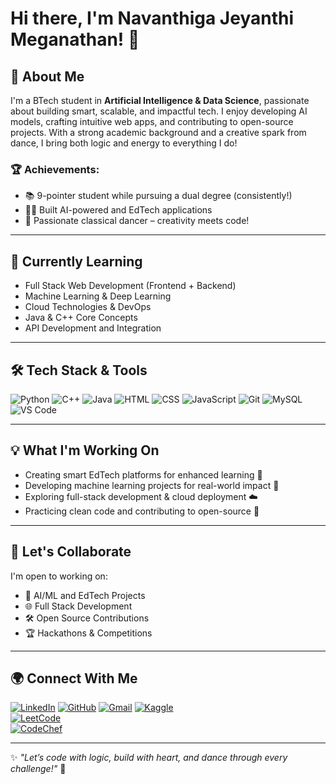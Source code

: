 # Hi there, I'm Navanthiga Jeyanthi Meganathan! 👋

## 🚀 About Me

I'm a BTech student in **Artificial Intelligence & Data Science**, passionate about building smart, scalable, and impactful tech. I enjoy developing AI models, crafting intuitive web apps, and contributing to open-source projects. With a strong academic background and a creative spark from dance, I bring both logic and energy to everything I do!

### 🏆 Achievements:
- 📚 9-pointer student while pursuing a dual degree (consistently!)
- 👩‍💻 Built AI-powered and EdTech applications
- 💃 Passionate classical dancer – creativity meets code!

---

## 📖 Currently Learning

- Full Stack Web Development (Frontend + Backend)
- Machine Learning & Deep Learning
- Cloud Technologies & DevOps
- Java & C++ Core Concepts
- API Development and Integration

---

## 🛠️ Tech Stack & Tools

![Python](https://img.shields.io/badge/-Python-3776AB?style=for-the-badge&logo=python&logoColor=white)
![C++](https://img.shields.io/badge/-C++-00599C?style=for-the-badge&logo=c%2B%2B&logoColor=white)
![Java](https://img.shields.io/badge/-Java-007396?style=for-the-badge&logo=java&logoColor=white)
![HTML](https://img.shields.io/badge/-HTML5-E34F26?style=for-the-badge&logo=html5&logoColor=white)
![CSS](https://img.shields.io/badge/-CSS3-1572B6?style=for-the-badge&logo=css3&logoColor=white)
![JavaScript](https://img.shields.io/badge/-JavaScript-F7DF1E?style=for-the-badge&logo=javascript&logoColor=black)
![Git](https://img.shields.io/badge/-Git-F05032?style=for-the-badge&logo=git&logoColor=white)
![MySQL](https://img.shields.io/badge/-MySQL-4479A1?style=for-the-badge&logo=mysql&logoColor=white)
![VS Code](https://img.shields.io/badge/-VSCode-007ACC?style=for-the-badge&logo=visual-studio-code&logoColor=white)

---

## 💡 What I'm Working On

- Creating smart EdTech platforms for enhanced learning 📘
- Developing machine learning projects for real-world impact 🤖
- Exploring full-stack development & cloud deployment ☁️
- Practicing clean code and contributing to open-source 💬

---

## 🤝 Let's Collaborate

I'm open to working on:
- 🧠 AI/ML and EdTech Projects
- 🌐 Full Stack Development
- 🛠️ Open Source Contributions
- 🏆 Hackathons & Competitions

---

## 🌍 Connect With Me

[![LinkedIn](https://img.shields.io/badge/-LinkedIn-blue?style=for-the-badge&logo=linkedin&logoColor=white)](https://www.linkedin.com/in/navanthiga-jm-631419330/)
[![GitHub](https://img.shields.io/badge/-GitHub-181717?style=for-the-badge&logo=github&logoColor=white)](https://github.com/navanthiga)
[![Gmail](https://img.shields.io/badge/-Gmail-D14836?style=for-the-badge&logo=gmail&logoColor=white)](mailto:navanthiga.m@gmail.com)
[![Kaggle](https://img.shields.io/badge/-Kaggle-20BEFF?style=for-the-badge&logo=kaggle&logoColor=white)](https://www.kaggle.com/navanthiga)  
[![LeetCode](https://img.shields.io/badge/-LeetCode-FFA116?style=for-the-badge&logo=leetcode&logoColor=black)](https://leetcode.com/R6NrAjDQv2)  
[![CodeChef](https://img.shields.io/badge/-CodeChef-5B4638?style=for-the-badge&logo=codechef&logoColor=white)](https://www.codechef.com/users/navanthiga_19)


---

✨ *"Let’s code with logic, build with heart, and dance through every challenge!"* 💃
